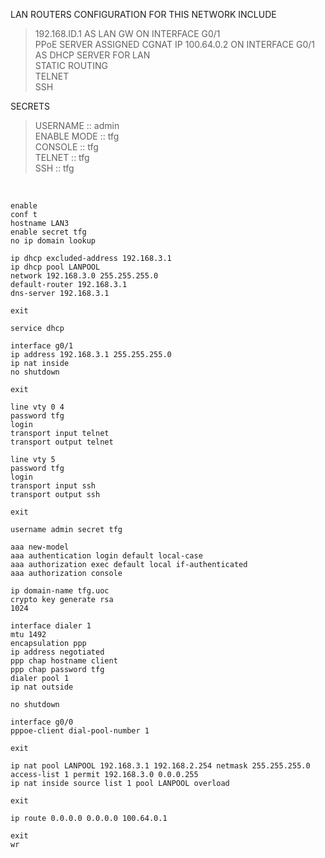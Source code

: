 LAN ROUTERS CONFIGURATION FOR THIS NETWORK INCLUDE  

>192.168.ID.1 AS LAN GW ON INTERFACE G0/1  
>PPoE SERVER ASSIGNED CGNAT IP 100.64.0.2 ON INTERFACE G0/1  
>AS DHCP SERVER FOR LAN  
>STATIC ROUTING  
>TELNET  
>SSH  
  
SECRETS  

>USERNAME    :: admin  
>ENABLE MODE :: tfg  
>CONSOLE     :: tfg  
>TELNET      :: tfg  
>SSH         :: tfg  
  
&nbsp;  
  
```
enable
conf t
hostname LAN3
enable secret tfg
no ip domain lookup

ip dhcp excluded-address 192.168.3.1
ip dhcp pool LANPOOL
network 192.168.3.0 255.255.255.0
default-router 192.168.3.1
dns-server 192.168.3.1

exit

service dhcp

interface g0/1
ip address 192.168.3.1 255.255.255.0
ip nat inside
no shutdown

exit

line vty 0 4
password tfg
login
transport input telnet
transport output telnet

line vty 5
password tfg
login
transport input ssh
transport output ssh

exit

username admin secret tfg

aaa new-model
aaa authentication login default local-case
aaa authorization exec default local if-authenticated
aaa authorization console

ip domain-name tfg.uoc
crypto key generate rsa
1024

interface dialer 1
mtu 1492
encapsulation ppp
ip address negotiated 
ppp chap hostname client
ppp chap password tfg
dialer pool 1
ip nat outside

no shutdown

interface g0/0
pppoe-client dial-pool-number 1

exit

ip nat pool LANPOOL 192.168.3.1 192.168.2.254 netmask 255.255.255.0
access-list 1 permit 192.168.3.0 0.0.0.255
ip nat inside source list 1 pool LANPOOL overload

exit

ip route 0.0.0.0 0.0.0.0 100.64.0.1

exit
wr
```
